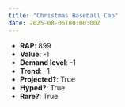 ```yaml
---
title: "Christmas Baseball Cap"
date: 2025-08-06T00:00:00Z
---
```

- **RAP**: 899
- **Value**: -1
- **Demand level**: -1
- **Trend**: -1
- **Projected?**: True
- **Hyped?**: True
- **Rare?**: True
